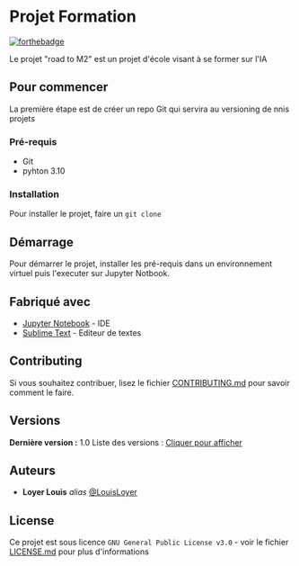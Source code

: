 # Projet Formation


[![forthebadge](http://forthebadge.com/images/badges/built-with-love.svg)](http://forthebadge.com) 

Le projet "road to M2" est un projet d'école visant à se former sur l'IA

## Pour commencer

La première étape est de créer un repo Git qui servira au versioning de nnis projets

### Pré-requis

- Git
- pyhton 3.10


### Installation

Pour installer le projet, faire un ``git clone``

## Démarrage

Pour démarrer le projet, installer les pré-requis dans un environnement virtuel puis l'executer sur Jupyter Notbook.

## Fabriqué avec

- [Jupyter Notebook](https://jupyter.org) - IDE
- [Sublime Text](https://www.sublimetext.com) - Editeur de textes


## Contributing

Si vous souhaitez contribuer, lisez le fichier [CONTRIBUTING.md](https://example.org) pour savoir comment le faire.

## Versions

**Dernière version :** 1.0
Liste des versions : [Cliquer pour afficher](https://github.com/LouisLoyer/mesprojets/tags)


## Auteurs

* **Loyer Louis** _alias_ [@LouisLoyer](https://github.com/LouisLoyer)


## License

Ce projet est sous licence ``GNU General Public License v3.0`` - voir le fichier [LICENSE.md](LICENSE.md) pour plus d'informations


